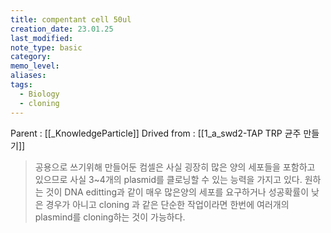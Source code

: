 ```yaml
---
title: compentant cell 50ul
creation_date: 23.01.25
last_modified: 
note_type: basic
category: 
memo_level: 
aliases: 
tags:
  - Biology
  - cloning
---
```


Parent : [[_KnowledgeParticle]]
Drived from : [[1_a_swd2-TAP TRP 균주 만들기]]

> 공용으로 쓰기위해 만들어둔 컴셀은 사실 굉장히 많은 양의 세포들을 포함하고 있으므로 사실 3~4개의 plasmid를 클로닝할 수 있는 능력을 가지고 있다.
> 원하는 것이 DNA editting과 같이 매우 많은양의 세포를 요구하거나 성공확률이 낮은 경우가 아니고 cloning 과 같은 단순한 작업이라면 한번에 여러개의 plasmind를 cloning하는 것이 가능하다.

